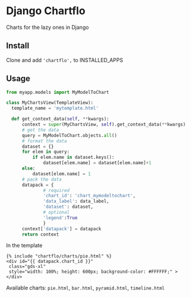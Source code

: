 Django Chartflo
===============

Charts for the lazy ones in Django

Install
--------------

Clone and add `'chartflo',` to INSTALLED_APPS


Usage
--------------

  ```python
from myapp.models import MyModelToChart

class MyChartsView(TemplateView):
    template_name = 'mytemplate.html'

    def get_context_data(self, **kwargs):
        context = super(MyChartsView, self).get_context_data(**kwargs)
        # get the data
        query = MyModelToChart.objects.all()
        # format the data
        dataset = {}
        for elem in query:
        	if elem.name in dataset.keys():
        		dataset[elem.name] = dataset[elem.name]+1
        else:
        	dataset[elem.name] = 1
        # pack the data
        datapack = {
        		# required
        		'chart_id': 'chart_mymodeltochart',
        		'data_label': data_label, 
        		'dataset': dataset, 
        		# optional
        		'legend':True
        		}
        context['datapack'] = datapack
        return context
  ```
In the template

   ```django
{% include "chartflo/charts/pie.html" %}
<div id="{{ datapack.chart_id }}" 
	class="gds-xl" 
	style="width: 100%; height: 600px; background-color: #FFFFFF;" >
</div>
   ```
Available charts: `pie.html`, `bar.html`, `pyramid.html`, `timeline.html`


